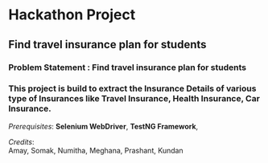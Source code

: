 # Hackathon Project

## Find travel insurance plan for students
### Problem Statement : Find travel insurance plan for students

### This project is build to extract the Insurance Details of various type of Insurances like Travel Insurance, Health Insurance, Car Insurance.

*Prerequisites*:
**Selenium WebDriver**,
**TestNG Framework**,


*Credits*:<br />
Amay, Somak, Numitha, Meghana, Prashant, Kundan

